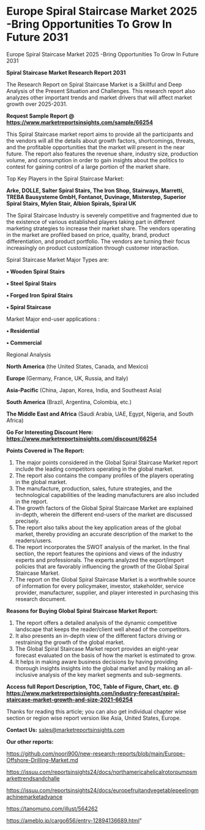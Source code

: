 # Europe Spiral Staircase Market 2025 -Bring Opportunities To Grow In Future 2031
Europe Spiral Staircase Market 2025 -Bring Opportunities To Grow In Future 2031

<strong>Spiral Staircase Market Research Report 2031</strong>

The Research Report on Spiral Staircase Market is a Skillful and Deep Analysis of the Present Situation and Challenges. This research report also analyzes other important trends and market drivers that will affect market growth over 2025-2031.

<strong>Request Sample Report @ <a href=https://www.marketreportsinsights.com/sample/66254>https://www.marketreportsinsights.com/sample/66254</a></strong>

This Spiral Staircase market report aims to provide all the participants and the vendors will all the details about growth factors, shortcomings, threats, and the profitable opportunities that the market will present in the near future. The report also features the revenue share, industry size, production volume, and consumption in order to gain insights about the politics to contest for gaining control of a large portion of the market share.

Top Key Players in the Spiral Staircase Market:

<strong>Arke, DOLLE, Salter Spiral Stairs, The Iron Shop, Stairways, Marretti, TREBA Bausysteme GmbH, Fontanot, Duvinage, Misterstep, Superior Spiral Stairs, Mylen Stair, Albion Spirals, Spiral UK</strong>

The Spiral Staircase Industry is severely competitive and fragmented due to the existence of various established players taking part in different marketing strategies to increase their market share. The vendors operating in the market are profiled based on price, quality, brand, product differentiation, and product portfolio. The vendors are turning their focus increasingly on product customization through customer interaction.

Spiral Staircase Market Major Types are:

<strong>• Wooden Spiral Stairs

• Steel Spiral Stairs

• Forged Iron Spiral Stairs

• Spiral Staircase</strong>

Market Major end-user applications :

<strong>• Residential

• Commercial</strong>

Regional Analysis

</u><strong><b>North America</b></strong> (the United States, Canada, and Mexico)

<strong><b>Europe </b></strong>(Germany, France, UK, Russia, and Italy)

<strong><b>Asia-Pacific</b></strong> (China, Japan, Korea, India, and Southeast Asia)

<strong><b>South America</b></strong> (Brazil, Argentina, Colombia, etc.)

<strong><b>The Middle East and Africa</b></strong> (Saudi Arabia, UAE, Egypt, Nigeria, and South Africa)

<strong>Go For Interesting Discount Here: <a href=https://www.marketreportsinsights.com/discount/66254>https://www.marketreportsinsights.com/discount/66254</a></strong>

<strong>Points Covered in The Report:</strong>
<ol>
  <li>The major points considered in the Global Spiral Staircase Market report include the leading competitors operating in the global market.</li>
  <li>The report also contains the company profiles of the players operating in the global market.</li>
  <li>The manufacture, production, sales, future strategies, and the technological capabilities of the leading manufacturers are also included in the report.</li>
  <li>The growth factors of the Global Spiral Staircase Market are explained in-depth, wherein the different end-users of the market are discussed precisely.</li>
  <li>The report also talks about the key application areas of the global market, thereby providing an accurate description of the market to the readers/users.</li>
  <li>The report incorporates the SWOT analysis of the market. In the final section, the report features the opinions and views of the industry experts and professionals. The experts analyzed the export/import policies that are favorably influencing the growth of the Global Spiral Staircase Market.</li>
  <li>The report on the Global Spiral Staircase Market is a worthwhile source of information for every policymaker, investor, stakeholder, service provider, manufacturer, supplier, and player interested in purchasing this research document.</li>
</ol>
<strong>Reasons for Buying Global Spiral Staircase Market Report:</strong>

<ol>
  <li>The report offers a detailed analysis of the dynamic competitive landscape that keeps the reader/client well ahead of the competitors.</li>
  <li>It also presents an in-depth view of the different factors driving or restraining the growth of the global market.</li>
  <li>The Global Spiral Staircase Market report provides an eight-year forecast evaluated on the basis of how the market is estimated to grow.</li>
  <li>It helps in making aware business decisions by having providing thorough insights insights into the global market and by making an all-inclusive analysis of the key market segments and sub-segments.</li>
</ol>
<strong>Access full Report Description, TOC, Table of Figure, Chart, etc. @ <a href=https://www.marketreportsinsights.com/industry-forecast/spiral-staircase-market-growth-and-size-2021-66254>https://www.marketreportsinsights.com/industry-forecast/spiral-staircase-market-growth-and-size-2021-66254</a></strong>


Thanks for reading this article; you can also get individual chapter wise section or region wise report version like Asia, United States, Europe.

<strong>Contact Us:</strong>
sales@marketreportsinsights.com

<strong>Our other reports:</strong>

<a href=https://github.com/noori900/new-research-reports/blob/main/Europe-Offshore-Drilling-Market.md>https://github.com/noori900/new-research-reports/blob/main/Europe-Offshore-Drilling-Market.md</a>

<a href=https://issuu.com/reportsinsights24/docs/northamericahelicalrotorpumpsmarkettrendsandchalle>https://issuu.com/reportsinsights24/docs/northamericahelicalrotorpumpsmarkettrendsandchalle</a>

<a href=https://issuu.com/reportsinsights24/docs/europefruitandvegetablepeelingmachinemarketadvance>https://issuu.com/reportsinsights24/docs/europefruitandvegetablepeelingmachinemarketadvance</a>

<a href=https://tanomuno.com/illust/564262>https://tanomuno.com/illust/564262</a>

<a href=https://ameblo.jp/cargo656/entry-12894136689.html>https://ameblo.jp/cargo656/entry-12894136689.html</a>"
